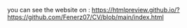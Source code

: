 you can see the website on : https://htmlpreview.github.io/?https://github.com/Fenerz07/CV/blob/main/index.html
